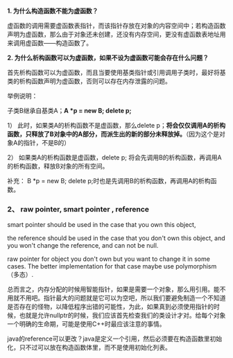 **1. 为什么构造函数不能为虚函数？**

  虚函数的调用需要虚函数表指针，而该指针存放在对象的内容空间中；若构造函数声明为虚函数，那么由于对象还未创建，还没有内存空间，更没有虚函数表地址用来调用虚函数——构造函数了。

 

**2. 为什么析构函数可以为虚函数，如果不设为虚函数可能会存在什么问题？**

  首先析构函数可以为虚函数，而且当要使用基类指针或引用调用子类时，最好将基类的析构函数声明为虚函数，否则可以存在内存泄露的问题。

  举例说明：

  子类B继承自基类A；**A \*p = new B; delete p;**

  1） 此时，如果类A的析构函数不是虚函数，那么delete p；**将会仅仅调用A的析构函数，只释放了B对象中的A部分，而派生出的新的部分未释放掉。**（因为这个是对象A的指针，不是B的）

  2） 如果类A的析构函数是虚函数，delete p; 将会先调用B的析构函数，再调用A的析构函数，释放B对象的所有空间。

  补充： B *p = new B; delete p;时也是先调用B的析构函数，再调用A的析构函数。

### 2、 raw pointer, smart pointer , reference

smart pointer should be used in the case that you own this object,

the reference should be used in the case that you don't own this object, and you won't change the reference, and can not be null.

raw pointer for object you don't own but you want to change it in some cases. The better implementation for that case maybe use polymorphism（多态）.

总而言之，内存分配的时候用智能指针，如果是需要一个对象，那么用引用。能不用就不用吧。指针最大的问题就是它可以为空吧，所以我们要避免制造一个不知道是否存在的怪物，以降低程序出错的可能性，为此，如果真到必须使用指针的时候，也就是允许nullptr的时候，我们应该首先检查我们的类设计才对。给每个对象一个明确的生命期，可能是使用C++时最应该注意的事情。

java的reference可以更改？java是定义一个引用，然后必须要在构造函数里初始化，只不过可以放在构造函数体里，而不是使用初始化列表。